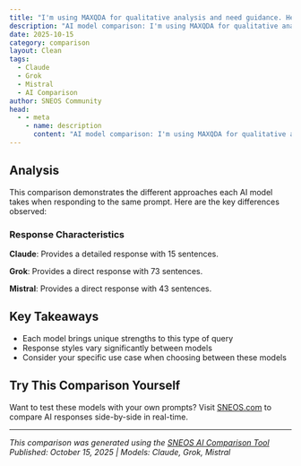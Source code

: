 ```yaml
---
title: "I'm using MAXQDA for qualitative analysis and need guidance. Help me: 1) Set up document system organizing by groups and subgroups"
description: "AI model comparison: I'm using MAXQDA for qualitative analysis and need guidance. Help me: 1) Set up document system orga..."
date: 2025-10-15
category: comparison
layout: Clean
tags:
  - Claude
  - Grok
  - Mistral
  - AI Comparison
author: SNEOS Community
head:
  - - meta
    - name: description
      content: "AI model comparison: I'm using MAXQDA for qualitative analysis and need guidance. Help me: 1) Set up document system organizing by groups and..."
---
```


<ChatComparison
  title="I'm using MAXQDA for qualitative analysis and need guidance. Help me: 1) Set up document system organizing by groups and subgroups"
  prompt="I'm using MAXQDA for qualitative analysis and need guidance. Help me: 1) Set up document system organizing by groups and subgroups"
  :responses='{"Claude": "# Setting Up Your Document System in MAXQDA\n\n## Basic Structure Overview\nMAXQDA uses a hierarchical **Document System** to organize your qualitative data with groups and subgroups.\n\n## Step-by-Step Setup\n\n### 1. **Access the Document System**\n- Look at the left side of your MAXQDA window\n- You\u0027ll see the \u0022Document System\u0022 window (top-left quadrant)\n\n### 2. **Create Document Groups**\n- **Right-click** on \u0022Document System\u0022 at the top\n- Select **\u0022New Document Group\u0022**\n- Name it appropriately (e.g., \u0022Interview Transcripts,\u0022 \u0022Focus Groups,\u0022 \u0022Observations\u0022)\n- Press Enter to confirm\n\n### 3. **Create Subgroups**\n- **Right-click** on any Document Group\n- Select **\u0022New Document Group\u0022** again\n- This creates a subgroup nested under the parent group\n- Name it (e.g., under \u0022Interviews\u0022 you might have \u0022Teachers,\u0022 \u0022Students,\u0022 \u0022Administrators\u0022)\n\n### 4. **Organize Multiple Levels**\n\u0060\u0060\u0060\nDocument System\n\u251C\u2500\u2500 Interviews\n\u2502   \u251C\u2500\u2500 Teachers\n\u2502   \u251C\u2500\u2500 Students\n\u2502   \u2514\u2500\u2500 Administrators\n\u251C\u2500\u2500 Focus Groups\n\u2502   \u251C\u2500\u2500 Group A\n\u2502   \u2514\u2500\u2500 Group B\n\u2514\u2500\u2500 Field Notes\n    \u251C\u2500\u2500 Observations\n    \u2514\u2500\u2500 Memos\n\u0060\u0060\u0060\n\n## Best Practices\n\n### **Strategic Organization Options:**\n\n**By Participant Type:**\n- Demographics (age, gender, profession)\n- Roles or positions\n\n**By Time:**\n- Phase 1, Phase 2\n- Pre/Post intervention\n- Year or semester\n\n**By Location:**\n- Site A, Site B\n- Geographic regions\n\n**By Data Type:**\n- Interviews, surveys, documents, images\n\n### **Tips:**\n\n\u2705 **Plan your structure first** - Sketch it out before creating groups\n\n\u2705 **Keep it simple** - Don\u0027t create too many levels (2-3 levels max is usually sufficient)\n\n\u2705 **Use consistent naming** - Establish a naming convention early\n\n\u2705 **Color-code groups** - Right-click group \u2192 \u0022Document Group Color\u0022 for visual organization\n\n\u2705 **Use document variables** - For additional categorization (age, gender, etc.) without creating too many subgroups\n\n## Adding Documents to Groups\n\n1. **Import documents:**\n   - Right-click on the desired group/subgroup\n   - Select **\u0022Import Documents\u0022**\n   - Choose your files\n\n2. **Move documents:**\n   - Drag and drop documents between groups\n   - Or right-click document \u2192 \u0022Move to Document Group\u0022\n\n## Modifying Your Structure\n\n- **Rename:** Double-click on group name\n- **Delete:** Right-click \u2192 \u0022Delete\u0022 (documents can be moved first)\n- **Reorder:** Drag groups up or down\n\n---\n\n**Would you like help with:**\n- Setting up a coding system next?\n- Creating document variables?\n- Specific organization strategy for your research type?", "Grok": "### Setting Up a Document System in MAXQDA: Organizing by Groups and Subgroups\n\nMAXQDA is a powerful tool for qualitative data analysis, and its Document System allows you to organize your documents (e.g., interviews, texts, PDFs) hierarchically using groups and subgroups. This helps manage large datasets, especially for thematic or categorical organization. Below, I\u0027ll guide you step by step to set this up. I\u0027m assuming you\u0027re using MAXQDA 2022 or later (the interface is similar in older versions, but menus might vary slightly). If you\u0027re on an older version, let me know for adjustments.\n\n#### Step 1: Import Your Documents\nBefore organizing, you need documents in your project.\n1. Open MAXQDA and create or load your project (File \u003E New Project or Open Project).\n2. Import documents: \n   - Go to **Documents \u003E Import Documents** (or drag-and-drop files into the Document System window).\n   - Supported formats include TXT, DOCX, PDF, audio/video for transcription, etc.\n   - Import all relevant files. They\u2019ll initially appear as a flat list in the **Document System** pane (left sidebar, tab labeled \u0022Documents\u0022).\n\n#### Step 2: Open the Document System\n- Ensure the **Document System** is visible: If not, go to **View \u003E Document System** or click the Documents tab in the left pane.\n- You\u0027ll see a tree-like structure where documents are listed. By default, they\u0027re ungrouped.\n\n#### Step 3: Create Main Groups\nGroups act as top-level categories (e.g., by theme, data type, or participant group).\n1. Right-click in the empty space below the document list (or on an existing group if you want a sibling).\n2. Select **New Document Group** (or use the toolbar button: the folder icon with a \u002B).\n3. Name the group (e.g., \u0022Participant Interviews\u0022 or \u0022Themes\u0022).\n4. Repeat for as many main groups as needed. Groups appear as folders in the tree.\n\n#### Step 4: Create Subgroups (Hierarchical Nesting)\nSubgroups are nested under main groups for finer organization (e.g., under \u0022Participant Interviews,\u0022 subgroups like \u0022Male Participants\u0022 \u003E \u0022Age 20-30\u0022).\n1. Right-click on an existing main group.\n2. Select **New Document Group** (this creates a subgroup nested under it).\n3. Name the subgroup (e.g., \u0022Urban Residents\u0022).\n4. Drag-and-drop to nest further: To create a sub-subgroup, right-click a subgroup and select **New Document Group**, or drag an existing group onto another to make it a child.\n   - You can also use **Cut** (Ctrl\u002BX) and **Paste Special \u003E As Subgroup** (right-click target group) to reorganize.\n\n#### Step 5: Assign Documents to Groups and Subgroups\nDocuments can belong to multiple groups (via links) without duplicating files.\n1. Select one or more documents in the list (hold Ctrl for multiple).\n2. Right-click and choose **Add to Group** (or use the toolbar: the arrow icon pointing to a folder).\n3. In the dialog, select the target group or subgroup. Check \u0022Create link only\u0022 if you want non-destructive assignment (recommended to avoid duplicates).\n4. To move a document entirely: Drag-and-drop it onto the group/subgroup folder. It will nest under it.\n   - Tip: Use colors for visual organization\u2014right-click a group \u003E **Properties \u003E Color** to assign a color, which highlights assigned documents.\n\n#### Step 6: Advanced Organization Tips\n- **Working with Large Projects**: Use the search bar in the Document System to filter documents by name or content. You can also create \u0022Smart Groups\u0022 (in MAXQDA Analytics Pro or higher): Right-click \u003E **New Smart Group** to auto-populate based on criteria like keywords or codes.\n- **Memos and Links**: Attach memos to groups (right-click group \u003E **New Memo**) for notes on the category. Link documents across groups without moving them.\n- **Export/Backup**: To save your structure, export the Document System (Documents \u003E Export \u003E Document Groups) as a .mqd file or CSV for reports.\n- **Permissions and Teams**: If collaborating, use MAXQDA\u0027s team features (Project \u003E Teamwork) to share group structures.\n- **Common Pitfalls**: \n  - Groups don\u0027t import automatically\u2014always assign post-import.\n  - If documents are in subfolders during import, MAXQDA can mirror the file system hierarchy (check the import options).\n\n#### Example Structure\n- **Main Group: Interviews**\n  - Subgroup: Region A\n    - Sub-subgroup: Farmers\n    - Sub-subgroup: Urban Workers\n  - Subgroup: Region B\n    - Sub-subgroup: Students\n- **Main Group: Secondary Sources**\n  - Subgroup: Articles\n  - Subgroup: Reports\n\nThis setup keeps your analysis organized as your project grows. For coding or retrieval next, you can now assign codes directly to grouped documents. If you need help with subgroups for codes, linking data, or troubleshooting (e.g., version-specific issues), provide more details! For official resources, check MAXQDA\u0027s help menu (Help \u003E Online Manual) or their tutorials at VERBI\u0027s website.", "Mistral": "Certainly! MAXQDA is a powerful tool for qualitative data analysis, and organizing your documents effectively is crucial for a smooth analysis process. Here\u2019s a step-by-step guide to help you set up your document system by organizing it into groups and subgroups:\n\n### Step 1: Import Your Documents\n1. **Open MAXQDA**: Launch the MAXQDA application.\n2. **Create a New Project**: Go to \u0060File\u0060 \u003E \u0060New Project\u0060 and give your project a name.\n3. **Import Documents**:\n   - Go to \u0060Documents\u0060 \u003E \u0060Import Documents\u0060.\n   - Select the documents you want to import. MAXQDA supports various file formats like text, PDF, Word, Excel, and more.\n\n### Step 2: Create Document Groups\n1. **Open the Document System**: In the main window, click on the \u0060Document System\u0060 tab.\n2. **Create a New Group**:\n   - Right-click in the \u0060Document System\u0060 area.\n   - Select \u0060New Document Group\u0060.\n   - Name your group (e.g., \u0022Interviews\u0022).\n\n### Step 3: Create Subgroups\n1. **Select the Parent Group**: Click on the group you just created (e.g., \u0022Interviews\u0022).\n2. **Create a Subgroup**:\n   - Right-click on the selected group.\n   - Select \u0060New Document Group\u0060.\n   - Name your subgroup (e.g., \u0022Phase 1 Interviews\u0022).\n\n### Step 4: Organize Documents into Groups and Subgroups\n1. **Move Documents**:\n   - Drag and drop the imported documents into the appropriate groups or subgroups.\n   - Alternatively, you can right-click on a document, select \u0060Move Document\u0060, and choose the desired group or subgroup.\n\n### Step 5: Verify and Adjust\n1. **Review the Structure**: Ensure that all documents are correctly placed in their respective groups and subgroups.\n2. **Adjust as Needed**: You can always move documents between groups or create new groups/subgroups as your analysis progresses.\n\n### Tips for Effective Organization\n- **Consistent Naming**: Use clear and consistent naming conventions for your groups and subgroups to make navigation easier.\n- **Hierarchical Structure**: Think about the hierarchical structure that best fits your data. For example, you might have a top-level group for \u0022Interviews\u0022 with subgroups for different phases or themes.\n- **Document Metadata**: Use the document properties to add metadata (e.g., date, location, participant details) which can help in filtering and sorting later.\n\n### Example Structure\n- **Interviews**\n  - Phase 1 Interviews\n    - Interview 1\n    - Interview 2\n  - Phase 2 Interviews\n    - Interview 3\n    - Interview 4\n- **Surveys**\n  - Pre-Survey\n    - Survey 1\n    - Survey 2\n  - Post-Survey\n    - Survey 3\n    - Survey 4\n\nBy following these steps, you should be able to set up a well-organized document system in MAXQDA, making your qualitative analysis more efficient and manageable. If you have any specific questions or run into issues, feel free to ask!"}' published-date="{DateTime.UtcNow:HH:mm}"
/>

## Analysis

This comparison demonstrates the different approaches each AI model takes when responding to the same prompt. Here are the key differences observed:

### Response Characteristics

**Claude**: Provides a detailed response with 15 sentences. 

**Grok**: Provides a direct response with 73 sentences. 

**Mistral**: Provides a direct response with 43 sentences. 

## Key Takeaways

- Each model brings unique strengths to this type of query
- Response styles vary significantly between models
- Consider your specific use case when choosing between these models

## Try This Comparison Yourself

Want to test these models with your own prompts? Visit [SNEOS.com](https://sneos.com) to compare AI responses side-by-side in real-time.

---

*This comparison was generated using the [SNEOS AI Comparison Tool](https://sneos.com)*
*Published: October 15, 2025 | Models: Claude, Grok, Mistral*
